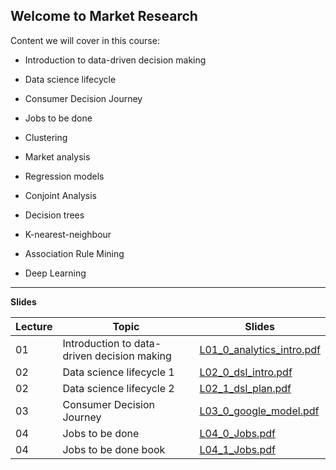 ## Welcome to Market Research 

Content we will cover in this course:

- 	Introduction to data-driven decision making
- 	Data science lifecycle
- 	Consumer Decision Journey
- 	Jobs to be done



- 	Clustering
- 	Market analysis
- 	Regression models
- 	Conjoint Analysis
- 	Decision trees
- 	K-nearest-neighbour
- 	Association Rule Mining
- 	Deep Learning


---

**Slides**


Lecture|Topic|Slides
---|---|---
01|Introduction to data-driven decision making|[L01_0_analytics_intro.pdf](https://github.com/kirenz/market-research/blob/main/slides/L01_0_analytics_intro.pdf)
02|Data science lifecycle 1|[L02_0_dsl_intro.pdf](https://github.com/kirenz/market-research/blob/main/slides/L02_0_dsl_intro.pdf)  
02|Data science lifecycle 2|[L02_1_dsl_plan.pdf](https://github.com/kirenz/market-research/blob/main/slides/L02_1_dsl_plan.pdf)  
03|Consumer Decision Journey|[L03_0_google_model.pdf](https://github.com/kirenz/market-research/blob/main/slides/L03_0_google_model.pdf)  
04|Jobs to be done| [L04_0_Jobs.pdf](https://github.com/kirenz/market-research/blob/main/slides/L04_0_Jobs.pdf)  
04|Jobs to be done book| [L04_1_Jobs.pdf](https://github.com/kirenz/market-research/blob/main/slides/L04_1_Jobs_book.pdf)  



<!--
04|Jobs to be done|NA
05|Clustering|[L05_0_clustering.pdf](https://github.com/kirenz/market-research/blob/main/slides/L05_0_clustering.pdf)  
05|Clustering|[L05_1_clustering_k_means.pdf](https://github.com/kirenz/market-research/blob/main/slides/L05_1_clustering_k_means.pdf)  
05|Clustering|[L05_2_clustering_hierarchical.pdf](https://github.com/kirenz/market-research/blob/main/slides/L05_2_clustering_hierarchical.pdf)  
-->


